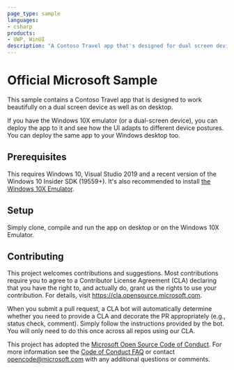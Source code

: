 ```yaml
---
page_type: sample
languages:
- csharp
products:
- UWP, WinUI
description: "A Contoso Travel app that's designed for dual screen devices"
---
```


# Official Microsoft Sample

This sample contains a Contoso Travel app that is designed to work beautifully on a dual screen device as well as on desktop.

If you have the Windows 10X emulator (or a dual-screen device), you can deploy the app to it and see how the UI adapts to different device postures. You can deploy the same app to your Windows desktop too.

## Prerequisites

This requires Windows 10, Visual Studio 2019 and a recent version of the Windows 10 Insider SDK (19559+). It's also recommended to install [the Windows 10X Emulator](https://docs.microsoft.com/en-au/dual-screen/windows/get-dev-tools).

## Setup

Simply clone, compile and run the app on desktop or on the Windows 10X Emulator.

## Contributing

This project welcomes contributions and suggestions.  Most contributions require you to agree to a
Contributor License Agreement (CLA) declaring that you have the right to, and actually do, grant us
the rights to use your contribution. For details, visit https://cla.opensource.microsoft.com.

When you submit a pull request, a CLA bot will automatically determine whether you need to provide
a CLA and decorate the PR appropriately (e.g., status check, comment). Simply follow the instructions
provided by the bot. You will only need to do this once across all repos using our CLA.

This project has adopted the [Microsoft Open Source Code of Conduct](https://opensource.microsoft.com/codeofconduct/).
For more information see the [Code of Conduct FAQ](https://opensource.microsoft.com/codeofconduct/faq/) or
contact [opencode@microsoft.com](mailto:opencode@microsoft.com) with any additional questions or comments.
